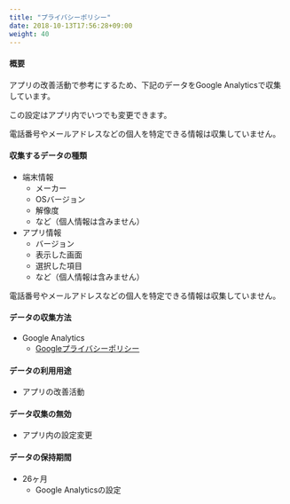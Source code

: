 ```yaml
---
title: "プライバシーポリシー"
date: 2018-10-13T17:56:28+09:00
weight: 40
---
```


#### 概要

アプリの改善活動で参考にするため、下記のデータをGoogle Analyticsで収集しています。

この設定はアプリ内でいつでも変更できます。

電話番号やメールアドレスなどの個人を特定できる情報は収集していません。

#### 収集するデータの種類

* 端末情報
  * メーカー
  * OSバージョン
  * 解像度
  * など（個人情報は含みません）
* アプリ情報
  * バージョン
  * 表示した画面
  * 選択した項目
  * など（個人情報は含みません）

電話番号やメールアドレスなどの個人を特定できる情報は収集していません。

#### データの収集方法

* Google Analytics
  * [Googleプライバシーポリシー](https://www.google.com/intl/ja/policies/privacy)

#### データの利用用途

* アプリの改善活動

#### データ収集の無効

* アプリ内の設定変更

#### データの保持期間

* 26ヶ月
  * Google Analyticsの設定
